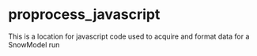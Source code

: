 # proprocess_javascript
This is a location for javascript code used to acquire and format data for a SnowModel run
